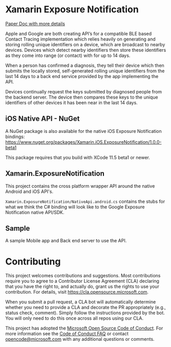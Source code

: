 
# Xamarin Exposure Notification

[Paper Doc with more details](https://paper.dropbox.com/doc/Xamarin-XPlat-Exposure-Notification-API--AzBqj9iHowyA04l865o2nKxeAQ-Ix1589Ce0r04i3DjvK2sa)

Apple and Google are both creating API’s for a compatible BLE based Contact Tracing implementation which relies heavily on generating and storing rolling unique identifiers on a device, which are broadcast to nearby devices.  Devices which detect nearby identifiers then store these identifiers as they come into range (or contact) with for up to 14 days.

When a person has confirmed a diagnosis, they tell their device which then submits the locally stored, self-generated rolling unique identifiers from the last 14 days to a back end service provided by the app implementing the API.

Devices continually request the keys submitted by diagnosed people from the backend server.  The device then compares these keys to the unique identifiers of other devices it has been near in the last 14 days.

## iOS Native API - NuGet
A NuGet package is also available for the native iOS Exposure Notification bindings:
https://www.nuget.org/packages/Xamarin.iOS.ExposureNotification/1.0.0-beta1

This package requires that you build with XCode 11.5 beta1 or newer.

## Xamarin.ExposureNotification

This project contains the cross platform wrapper API around the native Android and iOS API's.

`Xamarin.ExposureNotification/NativeApi.android.cs` contains the stubs for what we think the C# binding will look like to the Google Exposure Notification native API/SDK.


## Sample

A sample Mobile app and Back end server to use the API.


# Contributing

This project welcomes contributions and suggestions.  Most contributions require you to agree to a
Contributor License Agreement (CLA) declaring that you have the right to, and actually do, grant us
the rights to use your contribution. For details, visit https://cla.opensource.microsoft.com.

When you submit a pull request, a CLA bot will automatically determine whether you need to provide
a CLA and decorate the PR appropriately (e.g., status check, comment). Simply follow the instructions
provided by the bot. You will only need to do this once across all repos using our CLA.

This project has adopted the [Microsoft Open Source Code of Conduct](https://opensource.microsoft.com/codeofconduct/).
For more information see the [Code of Conduct FAQ](https://opensource.microsoft.com/codeofconduct/faq/) or
contact [opencode@microsoft.com](mailto:opencode@microsoft.com) with any additional questions or comments.
